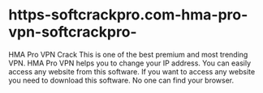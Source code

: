 # https-softcrackpro.com-hma-pro-vpn-softcrackpro-
HMA Pro VPN Crack This is one of the best premium and most trending VPN. HMA Pro VPN helps you to change your IP address. You can easily access any website from this software. If you want to access any website you need to download this software. No one can find your browser. 
